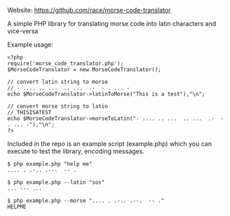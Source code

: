 Website: https://github.com/race/morse-code-translator

A simple PHP library for translating morse code into latin characters and vice-versa

Example usage:

```
<?php
require('morse_code_translator.php');
$MorseCodeTranslator = new MorseCodeTranslator();

// convert latin string to morse
// - .... .. ...  .. ...  .-  - . ... - 
echo $MorseCodeTranslator->latinToMorse("This is a test"),"\n";

// convert morse string to latin
// THISISATEST
echo $MorseCodeTranslator->morseToLatin("- .... .. ...  .. ...  .-  - . ... -"),"\n";
?>
```


Included in the repo is an example script (example.php) which you can execute to test the library, encoding messages.


```
$ php example.php "help me"
.... . .-.. .--.  -- .

$ php example.php --latin "sos"
... --- ...

$ php example.php --morse ".... . .-.. .--.  -- ."
HELPME
```
